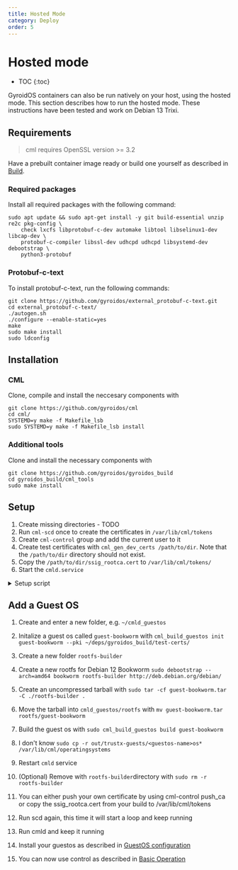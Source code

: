```yaml
---
title: Hosted Mode
category: Deploy
order: 5
---
```

# Hosted mode
- TOC
{:toc}

GyroidOS containers can also be run natively on your host, using the hosted mode.
This section describes how to run the hosted mode.
These instructions have been tested and work on Debian 13 Trixi.

## Requirements
> cml requires OpenSSL version >= 3.2

Have a prebuilt container image ready or build one yourself as described in [Build](/build/build).

### Required packages
Install all required packages with the following command: 
```
sudo apt update && sudo apt-get install -y git build-essential unzip re2c pkg-config \
    check lxcfs libprotobuf-c-dev automake libtool libselinux1-dev libcap-dev \
    protobuf-c-compiler libssl-dev udhcpd udhcpd libsystemd-dev debootstrap \
    python3-protobuf
```
### Protobuf-c-text
To install protobuf-c-text, run the following commands:
```
git clone https://github.com/gyroidos/external_protobuf-c-text.git
cd external_protobuf-c-text/
./autogen.sh
./configure --enable-static=yes
make 
sudo make install
sudo ldconfig
```

## Installation

### CML
Clone, compile and install the neccesary components with
```
git clone https://github.com/gyroidos/cml
cd cml/
SYSTEMD=y make -f Makefile_lsb 
sudo SYSTEMD=y make -f Makefile_lsb install
```

### Additional tools
Clone and install the necessary components with
```
git clone https://github.com/gyroidos/gyroidos_build
cd gyroidos_build/cml_tools
sudo make install
```

## Setup

1. Create missing directories - TODO
2. Run `cml-scd` once to create the certificates in `/var/lib/cml/tokens`
3. Create `cml-control` group and add the current user to it
4. Create test certificates with `cml_gen_dev_certs /path/to/dir`. Note that the `/path/to/dir` directory should not exist.
5. Copy the `/path/to/dir/ssig_rootca.cert` to `/var/lib/cml/tokens/`
6. Start the `cmld.service`

<details markdown="0">
<summary style="display: list-item">Setup script</summary>

<pre>
#!/bin/bash

set -euo pipefail

echo "Initalizing tokens"
sudo cml-scd

# Check if cml-control group already exists
GROUP_NAME="cml-control"
if $(groups | grep -q "$GROUP_NAME"); then
    echo "Group '$GROUP_NAME' already exists"
else
    echo "Creating cml-control group"
    sudo addgroup cml-control
fi

echo "Adding current user to group"
sudo usermod -aG cml-control $(whoami)
echo "Reloading groups"
newgrp "$GROUP_NAME"

# Calling `cml_gen_dev_certs` on an existing directory does not create any certificates
if [ -d ~/test-certs ]; then
    echo "Remove the directory at '~/test-certs' and re-run the script"
    exit 1
fi

echo
echo "Creating root certificates"
cml_gen_dev_certs ~/test-certs

echo
echo "Installing root certificates"
sudo cp ~/test-certs/ssig_rootca.cert /var/lib/cml/tokens/

echo
echo "Starting cmld.service"
sudo systemctl start cmld.service

echo
echo "Use 'systemctl status cmld.service' to verify that the service is active."
</pre>
</details>

## Add a Guest OS
1. Create and enter a new folder, e.g. `~/cmld_guestos`
2. Initalize a guest os called `guest-bookworm` with `cml_build_guestos init guest-bookworm --pki ~/deps/gyroidos_build/test-certs/`
3. Create a new folder `rootfs-builder`
4. Create a new rootfs for Debian 12 Bookworm `sudo debootstrap --arch=amd64 bookworm rootfs-builder http://deb.debian.org/debian/`
5. Create an uncompressed tarball with `sudo tar -cf guest-bookworm.tar -C ./rootfs-builder .`
6. Move the tarball into `cmld_guestos/rootfs` with `mv guest-bookworm.tar  rootfs/guest-bookworm`
7. Build the guest os with `sudo cml_build_guestos build guest-bookworm`
8. I don't know `sudo cp -r out/trustx-guests/<guestos-name>os* /var/lib/cml/operatingsystems`
9. Restart `cmld` service
10. (Optional) Remove with `rootfs-builder`directory with `sudo rm -r rootfs-builder`

3. You can either push your own certificate by using cml-control push_ca or copy the ssig_rootca.cert from your build to /var/lib/cml/tokens
4. Run scd again, this time it will start a loop and keep running
5. Run cmld and keep it running
2. Install your guestos as described in [GuestOS configuration](/operate/guestos_config)
6. You can now use control as described in [Basic Operation](/operate/control)


